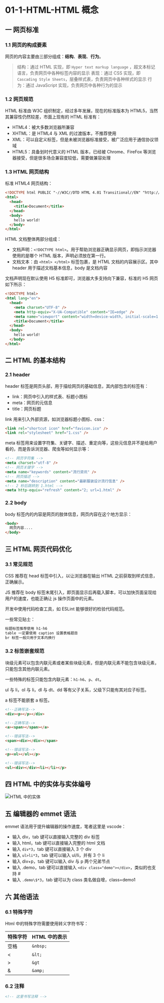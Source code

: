 # 01-1-HTML-HTML 概念

## 一 网页标准

### 1.1 网页的构成要素

网页的内容主要由三部分组成：**结构**、**表现**、**行为**。

> 结构：通过 HTML 实现，即 `Hyper text markup language` ，超文本标记语言，负责网页中各种标签内容的显示
> 表现：通过 CSS 实现，即 `Cascading Style Sheets`，层叠样式表，负责网页中各种样式的显示
> 行为：通过 JavaScript 实现，负责网页中各种行为的显示

### 1.2 网页规范

HTML 标准由 W3C 组织制定，经过多年发展，现在的标准版本为 HTML5，当然其兼容性仍然较差，市面上现有的 HTML 标准有：

- HTML4：被大多数浏览器所兼容
- XHTML：是 HTML4 与 XML 的过渡版本，不推荐使用
- XML：可以自定义标签，但是未被浏览器标准接受，被广泛应用于通信协议领域
- HTML5：具备划时代意义的 HTML 版本，已经被 Chrome、FireFox 等浏览器接受，但是很多场合兼容度较低，需要做兼容处理

### 1.3 HTML 网页结构

标准 HTML4 网页结构：

```html
<!DOCTYPE html PUBLIC "-//W3C//DTD HTML 4.01 Transitional//EN" "http://www.w3.org/TR/html4/loose.dtd">
<html>
  <head>
    <title>Document</title>
  </head>
  <body>
    hello world!
  </body>
</html>
```

HTML 文档整体两部分组成：

- 文档声明：`<!DOCTYPE html>`。用于帮助浏览器正确显示网页，即指示浏览器使用的是哪个 HTML 版本，声明必须放在第一行。
- 文档文本：由 `<html> </html>` 标签包裹，是 HTML 文档的内容展示区。其中 header 用于描述文档基本信息，body 是文档内容

文档声明现在默认使用 H5 标准即可，浏览器大多支持向下兼容，标准的 H5 网页如下所示：

```html
<!DOCTYPE html>
<html lang="en">
  <head>
    <meta charset="UTF-8" />
    <meta http-equiv="X-UA-Compatible" content="IE=edge" />
    <meta name="viewport" content="width=device-width, initial-scale=1.0" />
    <title>Document</title>
  </head>
  <body>
    hello world!
  </body>
</html>
```

## 二 HTML 的基本结构

### 2.1 header

header 标签是网页头部，用于描绘网页的基础信息，其内部包含的标签有：

- link：网页中引入的样式表、标题小图标
- meta：网页的元信息
- title：网页标题

link 用来引入外部资源，如浏览器标题小图标、css：

```html
<link rel="shortcut icon" href="favicon.ico" />
<link rel="stylesheet" href="1.css" />
```

meta 标签用来设置字符集、关键字、描述、重定向等，这些元信息并不是给用户看的，而是告诉浏览器、爬虫等如何显示等：

```html
<!-- 网页字符集 -->
<meta charset="utf-8" />
<!-- 网页关键字 -->
<meta name="keywords" content="流行资讯" />
<!-- 网页描述 -->
<meta name="description" content="最新服装设计流行信息" />
<!-- 2 秒后跳转到 1.html -->
<meta http-equiv="refresh" content="2; url=1.html" />
```

### 2.2 body

body 标签内的内容是网页的肢体信息，网页内容在这个地方显示：

```html
<body>
  网页内容....
</body>
```

## 三 HTML 网页代码优化

### 3.1 常见规范

CSS 推荐在 head 标签中引入，以让浏览器在输出 HTML 之前获取到样式信息，正确展示。

JS 推荐在 body 标签末尾引入，即页面显示后再载入脚本，可以加快页面呈现给用户的速度，也能正确让 js 操作页面中的元素。

开发中使用代码检查工具，如 ESLint 能够很好的检验代码规范。

一些常见贴士：

```txt
标题标签推荐使用 h1-h6
table 一定要使用 caption 设置表格题目
br 标签一般只用于文本内换行
```

### 3.2 标签嵌套规范

块级元素可以包含内联元素或者某些块级元素，但是内联元素不能包含块级元素，只能包含其他内联元素。

一些特殊的标签只能包含内联元素：`h1-h6`、`p`、`dt`。

ul 与 li，ol 与 li，dl 与 dt、dd 等有父子关系，父级下只能有其对应子标签。

a 标签不能嵌套 a 标签。

```html
<!--正确写法-->
<div><p></p></div>

<!--正确写法-->
<a><span></span></a>

<!--错误写法-->
<span><div></div></span>

<!--错误写法-->
<p><ol></ol></p>

<!--错误写法-->
<ul><div></div><li></li></p>
```

## 四 HTML 中的实体与实体编号

![HTML 中的实体](../images/html/01.png)

## 五 编辑器的 emmet 语法

emmet 语法用于提升编辑器的操作速度，笔者这里是 vscode：

- 输入 div，tab 键可以直接输入完整的 div 标签
- 输入 html，tab 键可以直接输入完整的 html 文档
- 输入 `div*3`，tab 键可以直接输入 3 个 div
- 输入 `ul>li*3`，tab 键可以输入 ul/li，并有 3 个 li
- 输入 div+p，tab 键可以输入 div 与 p 两个兄弟节点
- 输入 .demo，tab 键可以直接输入 `<div class="demo"></div>`，类似的也支持 #
- 输入 `.demo\$*3`，tab 键可以为 class 类名做自增，class=demo1

## 六 其他语法

### 6.1 特殊字符

Html 中的特殊字符需要使用转义字符书写：

| 特殊字符 | HTML 中的表示 |
| -------- | ------------- |
| 空格     | `&nbsp;`      |
| <        | `&lt;`        |
| >        | `&gt`         |
| &        | `&amp;`       |

### 6.2 注释

```html
<!-- 这里书写注释 -->
```
